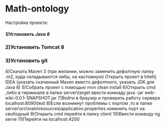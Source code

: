 # Math-ontology
Настройка проекта:
##### 1)Установить Java 8
### 2)Установить Tomcat 8
### 3)Установить git
4)Скачать Maven 3 (при желании, можно заменить дефолтную папку .m2, куда складываются либы, на кастомную)
Открыть проект в Intellij IDEA (указать скачанный Maven вместо дефолтного, указать JDK для Java 8)
5)Собрать проект с помощью mvn clean install
6)Открыть cmd ,либо в терминале в папке server\target ввести комнаду java -jar web-wiki-0.0.1-SNAPSHOT.jar
7)Войти в браузер и проверить работу сервера localhost:8090\test
8)Если возникнут проблемы с портом ,то в папке server\src\main\resources\application.properties изменить порт на свободный 
9)Открыть cmd перейти в папку client
10)Ввести команду ng serve 
11)Перейти на localhost:4200
